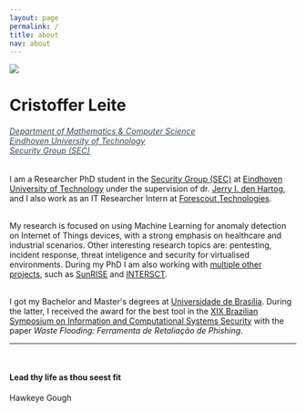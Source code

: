 ```yaml
---
layout: page
permalink: /
title: about
nav: about
---
```


<div class="text-center mt-5">
  <img class="profile-img" src="{{ 'prof_pic.png' | prepend: '/assets/img/' | prepend: site.baseurl }}">
</div>

<div class="col mt-4">
  <h1 class="title text-center font-weight-bold">Cristoffer Leite</h1>
    <h6 class="text-center mt-3 mb-3" style="font-stretch: ultra-condensed;">
      <a style="color: rgb(60, 72, 88);" href="https://tue.nl/wi" target="_blank">Department of Mathematics & Computer Science</a><br/>
      <a style="color: rgb(60, 72, 88);" href="https://tue.nl/" target="_blank">Eindhoven University of Technology</a><br/>
      <a style="color: rgb(60, 72, 88);" href="https://security1.win.tue.nl/doku.php" target="_blank">Security Group (SEC)</a>
    </h6>
</div>

<!-- Introduction -->

<div class="col text-justify p-0">
  I am a Researcher PhD student in the <a href="https://security1.win.tue.nl/doku.php" target="_blank">Security Group (SEC)</a> at <a href="https://tue.nl/" target="_blank">Eindhoven University of Technology</a> under the supervision of dr. <a href="https://www.tue.nl/en/research/researchers/jerry-den-hartog/" target="_blank">Jerry I. den Hartog</a>, and I also work as an IT Researcher Intern at <a href="https://www.forescout.com/" target="_blank">Forescout Technologies</a>.<br/><br/>

  My research is focused on using Machine Learning for anomaly detection on Internet of Things devices, with a strong emphasis on healthcare and industrial scenarios. Other interesting research topics are: pentesting, incident response, threat inteligence and security for virtualised environments. During my PhD I am also working with <a href="{{ '/projects/' }}">multiple other projects</a>, such as <a href="https://www.project-sunrise.eu/">SunRISE</a> and <a href="https://intersct.nl/">INTERSCT</a>.<br/><br/>

  I got my Bachelor and Master's degrees at <a href="https://international.unb.br/" target="_blank">Universidade de Brasília</a>. During the latter, I received the award for the best tool in the <a href="https://sbseg2019.ime.usp.br/en/" target="_blank"> XIX Brazilian Symposium on Information and Computational Systems Security</a> with the paper <i>Waste Flooding: Ferramenta de Retaliação de Phishing</i>.
</div>

<!-- News 
<div class="news mt-3 p-0">
  <h1 class="title mb-4 p-0">news</h1>
  {% assign news = site.news | reverse %}
  {% for item in news limit: site.news_limit %}
    <div class="row p-0">
      <div class="col-sm-2 p-0">
        <span class="badge danger-color-dark font-weight-bold text-uppercase align-middle date ml-3">
          {{ item.date | date: "%b %-d, %Y" }}
        </span>
      </div>
      <div class="col-sm-10 mt-2 mt-sm-0 ml-3 ml-md-0 p-0 font-weight-light text">
        <p>{{ item.content | remove: '<p>' | remove: '</p>' | emojify }}</p>
      </div>
    </div>
  {% endfor %}
</div>
-->
<hr>
<br/>
<div class="footer column text-center">
    <h4 class="text font-italic">Lead thy life as thou seest fit</h4>
    Hawkeye Gough
</div>


